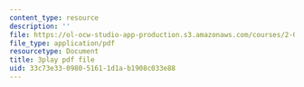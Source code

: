 ```yaml
---
content_type: resource
description: ''
file: https://ol-ocw-studio-app-production.s3.amazonaws.com/courses/2-003sc-engineering-dynamics-fall-2011/33c73e33098051611d1ab1908c033e88_fK9AGvLf3yw.pdf
file_type: application/pdf
resourcetype: Document
title: 3play pdf file
uid: 33c73e33-0980-5161-1d1a-b1908c033e88
---
```

